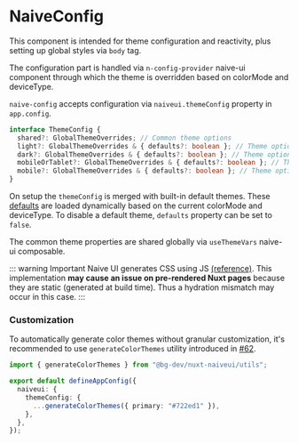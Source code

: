 # NaiveConfig

This component is intended for theme configuration and reactivity, plus setting up global styles via `body` tag.

The configuration part is handled via `n-config-provider` naive-ui component through which the theme is overridden based on colorMode and deviceType.

`naive-config` accepts configuration via `naiveui.themeConfig` property in `app.config`.

```ts
interface ThemeConfig {
  shared?: GlobalThemeOverrides; // Common theme options
  light?: GlobalThemeOverrides & { defaults?: boolean }; // Theme options applied on light mode
  dark?: GlobalThemeOverrides & { defaults?: boolean }; // Theme options applied on dark mode
  mobileOrTablet?: GlobalThemeOverrides & { defaults?: boolean }; // Theme options applied on mobile and tablet
  mobile?: GlobalThemeOverrides & { defaults?: boolean }; // Theme options applied on mobile only
}
```

On setup the `themeConfig` is merged with built-in default themes. These [defaults](https://github.com/becem-gharbi/nuxt-naiveui/tree/main/src/runtime/theme) are loaded dynamically based on the current colorMode and deviceType. To disable a default theme, `defaults` property can be set to `false`.

The common theme properties are shared globally via `useThemeVars` naive-ui composable.

::: warning Important
Naive UI generates CSS using JS [(reference)](https://www.npmjs.com/package/css-render). This implementation **may cause an issue on pre-rendered Nuxt pages** because they are static (generated at build time). Thus a hydration mismatch may occur in this case.
:::

### Customization

To automatically generate color themes without granular customization, it's recommended to use `generateColorThemes` utility introduced in [#62](https://github.com/becem-gharbi/nuxt-naiveui/pull/62).

```ts [app.config.ts]
import { generateColorThemes } from "@bg-dev/nuxt-naiveui/utils";

export default defineAppConfig({
  naiveui: {
    themeConfig: {
      ...generateColorThemes({ primary: "#722ed1" }),
    },
  },
});
```

